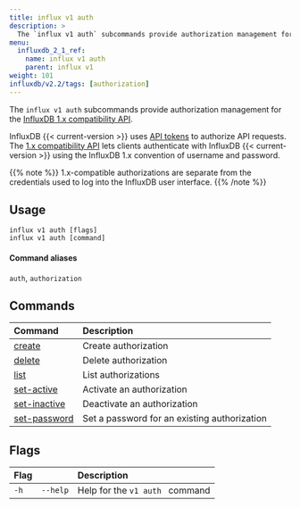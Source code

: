 ```yaml
---
title: influx v1 auth
description: >
  The `influx v1 auth` subcommands provide authorization management for the InfluxDB 1.x compatibility API.
menu:
  influxdb_2_1_ref:
    name: influx v1 auth
    parent: influx v1
weight: 101
influxdb/v2.2/tags: [authorization]
---
```


The `influx v1 auth` subcommands provide authorization management for the
[InfluxDB 1.x compatibility API](/influxdb/v2.2/reference/api/influxdb-1x/).

InfluxDB {{< current-version >}} uses [API tokens](/influxdb/v2.2/security/tokens/) to authorize API requests.
The [1.x compatibility API](/influxdb/v2.2/reference/api/influxdb-1x/) lets clients authenticate with InfluxDB {{< current-version >}} using the InfluxDB 1.x convention of username and password.

{{% note %}}
1.x-compatible authorizations are separate from the credentials used to log
into the InfluxDB user interface.
{{% /note %}}

## Usage
```
influx v1 auth [flags]
influx v1 auth [command]
```

#### Command aliases
`auth`, `authorization`

## Commands

| Command                                                                     | Description                                  |
|:----------------------------------------------------------------------------|:---------------------------------------------|
| [create](/influxdb/v2.2/reference/cli/influx/v1/auth/create/)             | Create authorization                         |
| [delete](/influxdb/v2.2/reference/cli/influx/v1/auth/delete/)             | Delete authorization                         |
| [list](/influxdb/v2.2/reference/cli/influx/v1/auth/list/)                 | List authorizations                          |
| [set-active](/influxdb/v2.2/reference/cli/influx/v1/auth/set-active/)     | Activate an authorization                    |
| [set-inactive](/influxdb/v2.2/reference/cli/influx/v1/auth/set-inactive/) | Deactivate an authorization                  |
| [set-password](/influxdb/v2.2/reference/cli/influx/v1/auth/set-password/) | Set a password for an existing authorization |

## Flags
| Flag |          | Description                     |
|:-----|:---------|:--------------------------------|
| `-h` | `--help` | Help for the `v1 auth ` command |

